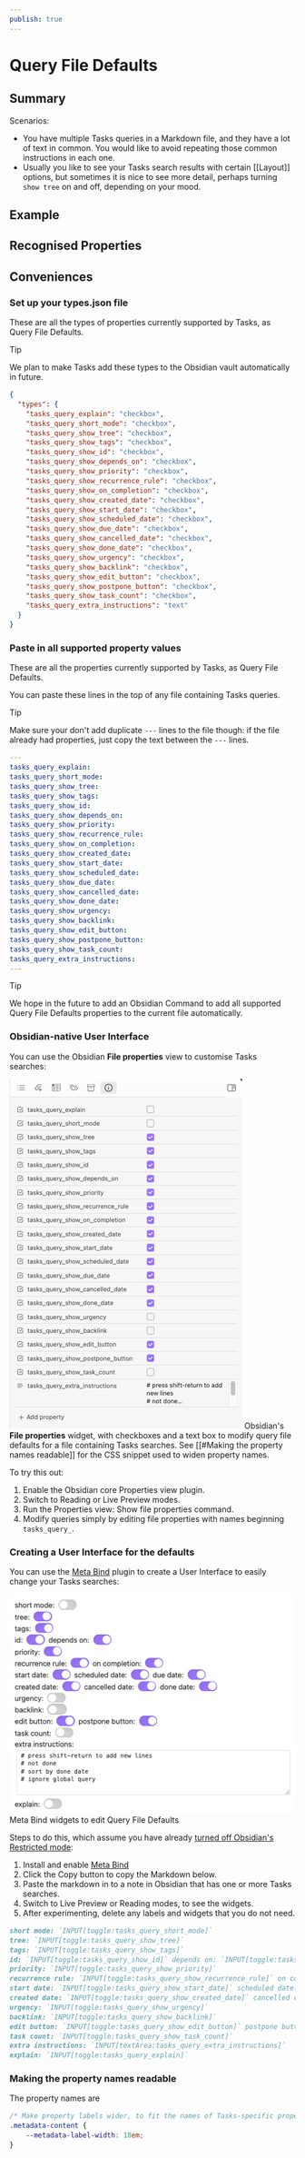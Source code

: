 ```yaml
---
publish: true
---
```


# Query File Defaults

## Summary

Scenarios:

- You have multiple Tasks queries in a Markdown file, and they have a lot of
  text in common. You would like to avoid repeating those common instructions in
  each one.
- Usually you like to see your Tasks search results with certain [[Layout]]
  options, but sometimes it is nice to see more detail, perhaps turning
  `show tree` on and off, depending on your mood.

## Example

## Recognised Properties

## Conveniences

### Set up your types.json file

These are all the types of properties currently supported by Tasks, as Query
File Defaults.

> [!tip]
> We plan to make Tasks add these types to the Obsidian vault automatically in
> future.

```json
{
  "types": {
    "tasks_query_explain": "checkbox",
    "tasks_query_short_mode": "checkbox",
    "tasks_query_show_tree": "checkbox",
    "tasks_query_show_tags": "checkbox",
    "tasks_query_show_id": "checkbox",
    "tasks_query_show_depends_on": "checkbox",
    "tasks_query_show_priority": "checkbox",
    "tasks_query_show_recurrence_rule": "checkbox",
    "tasks_query_show_on_completion": "checkbox",
    "tasks_query_show_created_date": "checkbox",
    "tasks_query_show_start_date": "checkbox",
    "tasks_query_show_scheduled_date": "checkbox",
    "tasks_query_show_due_date": "checkbox",
    "tasks_query_show_cancelled_date": "checkbox",
    "tasks_query_show_done_date": "checkbox",
    "tasks_query_show_urgency": "checkbox",
    "tasks_query_show_backlink": "checkbox",
    "tasks_query_show_edit_button": "checkbox",
    "tasks_query_show_postpone_button": "checkbox",
    "tasks_query_show_task_count": "checkbox",
    "tasks_query_extra_instructions": "text"
  }
}
```

### Paste in all supported property values

These are all the properties currently supported by Tasks, as Query File
Defaults.

You can paste these lines in the top of any file containing Tasks queries.

> [!tip]
> Make sure your don't add duplicate `---` lines to the file though: if the file
> already had properties, just copy the text between the `---` lines.

<!-- snippet: DocsSamplesForDefaults.test.DocsSamplesForDefaults_supported-properties-empty.approved.yaml -->
```yaml
---
tasks_query_explain:
tasks_query_short_mode:
tasks_query_show_tree:
tasks_query_show_tags:
tasks_query_show_id:
tasks_query_show_depends_on:
tasks_query_show_priority:
tasks_query_show_recurrence_rule:
tasks_query_show_on_completion:
tasks_query_show_created_date:
tasks_query_show_start_date:
tasks_query_show_scheduled_date:
tasks_query_show_due_date:
tasks_query_show_cancelled_date:
tasks_query_show_done_date:
tasks_query_show_urgency:
tasks_query_show_backlink:
tasks_query_show_edit_button:
tasks_query_show_postpone_button:
tasks_query_show_task_count:
tasks_query_extra_instructions:
---
```
<!-- endSnippet -->

> [!tip]
> We hope in the future to add an Obsidian Command to add all supported Query
> File Defaults properties to the current file automatically.

### Obsidian-native User Interface

You can use the Obsidian **File properties** view to customise Tasks searches:

![Obsidian's 'File properties' widget, with checkboxes and a text box to modify query file defaults for a file containing Tasks searches.](../images/query-file-defaults-file-properties-controls.png)
<span class="caption">Obsidian's **File properties** widget, with checkboxes and a text box to modify query file defaults for a file containing Tasks searches. See [[#Making the property names readable]] for the CSS snippet used to widen property names.</span>

To try this out:

1. Enable the Obsidian core Properties view plugin.
2. Switch to Reading or Live Preview modes.
3. Run the Properties view: Show file properties command.
4. Modify queries simply by editing file properties with names beginning `tasks_query_`.

### Creating a User Interface for the defaults

You can use the [Meta Bind](https://obsidian.md/plugins?search=Meta%20Bind) plugin to create a User Interface to easily change your Tasks searches:

![Meta Bind widgets to edit Query File Defaults](../images/query-file-defaults-meta-bind-controls.png)
<span class="caption">Meta Bind widgets to edit Query File Defaults</span>

Steps to do this, which assume you have already [turned off Obsidian's Restricted mode](https://help.obsidian.md/Extending+Obsidian/Plugin+security):

1. Install and enable [Meta Bind](https://obsidian.md/plugins?search=Meta%20Bind)
2. Click the Copy button to copy the Markdown below.
3. Paste the markdown in to a note in Obsidian that has one or more Tasks searches.
4. Switch to Live Preview or Reading modes, to see the widgets.
5. After experimenting, delete any labels and widgets that you do not need.

<!-- snippet: DocsSamplesForDefaults.test.DocsSamplesForDefaults_meta-bind-widgets-snippet.approved.md -->
```md
short mode: `INPUT[toggle:tasks_query_short_mode]`
tree: `INPUT[toggle:tasks_query_show_tree]`
tags: `INPUT[toggle:tasks_query_show_tags]`
id: `INPUT[toggle:tasks_query_show_id]` depends on: `INPUT[toggle:tasks_query_show_depends_on]`
priority: `INPUT[toggle:tasks_query_show_priority]`
recurrence rule: `INPUT[toggle:tasks_query_show_recurrence_rule]` on completion: `INPUT[toggle:tasks_query_show_on_completion]`
start date: `INPUT[toggle:tasks_query_show_start_date]` scheduled date: `INPUT[toggle:tasks_query_show_scheduled_date]` due date: `INPUT[toggle:tasks_query_show_due_date]`
created date: `INPUT[toggle:tasks_query_show_created_date]` cancelled date: `INPUT[toggle:tasks_query_show_cancelled_date]` done date: `INPUT[toggle:tasks_query_show_done_date]`
urgency: `INPUT[toggle:tasks_query_show_urgency]`
backlink: `INPUT[toggle:tasks_query_show_backlink]`
edit button: `INPUT[toggle:tasks_query_show_edit_button]` postpone button: `INPUT[toggle:tasks_query_show_postpone_button]`
task count: `INPUT[toggle:tasks_query_show_task_count]`
extra instructions: `INPUT[textArea:tasks_query_extra_instructions]`
explain: `INPUT[toggle:tasks_query_explain]`
```
<!-- endSnippet -->

### Making the property names readable

The property names are

<!-- snippet: resources/sample_vaults/Tasks-Demo/.obsidian/snippets/widen-property-labels.css -->
```css
/* Make property labels wider, to fit the names of Tasks-specific properties */
.metadata-content {
    --metadata-label-width: 18em;
}
```
<!-- endSnippet -->
